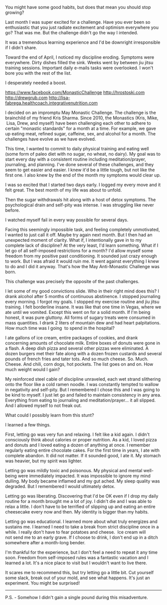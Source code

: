 You might have some good habits, but does that mean you should stop growing?

Last month I was super excited for a challenge. Have you ever been so enthusiastic that you just radiate excitement and optimism everywhere you go? That was me. But the challenge didn't go the way I intended.

It was a tremendous learning experience and I'd be downright irresponsible if I didn't share.

Toward the end of April, I noticed my discipline eroding. Symptoms were everywhere. Dirty dishes filled the sink. Weeks went by between jiu jitsu training sessions. Important daily e-mails tasks were overlooked. I won't bore you with the rest of the list.

I desperately needed a boost.

https://www.facebook.com/MonasticChallenge
http://hrostoski.com
http://drewgrub.com
http://lisa-fabrega.healthcoach.integrativenutrition.com

I decided on an impromptu May Monastic Challenge. The challenge is the brainchild of my friend Kris Sharma. Since 2010, the Monastics (Kris, Mike,  Lisa, Drew, and myself) have been challenging each other to adhere to certain "monastic standards" for a month at a time. For example, we gave up eating meat, refined sugar, caffeine, sex, and alcohol for a month. The challenges have evolve as we have evolved.

This time, I wanted to commit to daily physical training and eating well (some form of paleo diet with no sugar, no wheat, no dairy). My goal was to start every day with a consistent routine including meditation/prayer, journaling, and planning. I've done several of these challenges, and they seem to get easier and easier. I knew it'd be a little tough, but not like the first one. I also knew by the end of the month my symptoms would clear up.

I was so excited that I started two days early. I logged my every move and it felt great. The best month of my life was about to unfold.

Then the sugar withdrawals hit along with a host of detox symptoms. The psychological drain and self-pity was intense. I was struggling like never before.

I watched myself fail in every way possible for several days.

Facing this seemingly impossible task, and feeling completely unmotivated, I wanted to just call it off. Maybe try again next month. But I then had an unexpected moment of clarity. What if, I intentionally gave in to my complete lack of discipline? At the very least, I'd learn something. What if I let go of all self-imposed restrictions for a month? I'd allow myself some freedom from my positive past conditioning. It sounded just crazy enough to work. But I was afraid it would ruin me. It went against everything I knew to do and I did it anyway. That's how the May Anti-Monastic Challenge was born.

This challenge was precisely the opposite of the past challenges.

I let some of my good convictions slide. Who in their right mind does this? I drank alcohol after 5 months of continuous abstinence. I stopped journaling every morning. I forgot my goals. I stopped my exercise routine and jiu jitsu training. I felt borderline insane. It was like that one time in Vegas, where we ate until we vomited. Except this went on for a solid month. If I'm being honest, it was pure gluttony. All forms of sugary treats were consumed in mass quantities. I drank 2 liters of mountain dew and had heart palpitations. How much time was I going  to spend in the hospital?

I ate gallons of ice cream, entire packages of cookies, and drank concerning amounts of chocolate milk. Entire boxes of donuts were gone in a flash. A deep dish pizza and several other pizzas were eliminated. A dozen burgers met their fate along with a dozen frozen custards and several pounds of french fries and tater tots. And so much cheese. So. Much. Cheese. And chili, corn dogs, hot pockets. The list goes on and on. How much weight would I gain?

My reinforced steel cable of discipline unraveled, each wet strand slithering onto the floor like a cold ramen noodle. I was constantly tempted to wallow in negativity and self-pity. But I remembered I chose this and I was going to be kind to myself. I just let go and failed to maintain consistency in any area. Everything from eating to journaling and meditation/prayer... it all slipped. And I allowed myself to not freak out.

What could I possibly learn from this stunt?

I learned a few things.

First, letting go was very fun and relaxing. I felt like a kid again. I didn't consciously think about calories or proper nutrition. As a kid, I loved pizza and donuts and I loved eating a dozen of anything at once. I remember regularly eating entire chocolate cakes. For the first time in years, I ate with complete abandon. It did not matter. If it sounded good, I ate it. My stomach was heavier, but my spirit was lighter.

Letting go was mildly toxic and poisonous. My physical and mental well-being were immediately impacted. It was impossible to ignore my mind dulling. My body became inflamed and my gut ached. My sleep quality was degraded. But I remembered I would ultimately detox.

Letting go was liberating. Discovering that I'd be OK even if I drop my daily routine for a month brought me a lot of joy. I didn't die and I was able to relax a little. I don't have to be terrified of slipping up and eating an entire cheesecake every now and then. My identity is bigger than my habits.

Letting go was educational. I learned more about what truly energizes and sustains me. I learned I need to take a break from strict discipline once in a while. I really don't have to fear potatoes and cheese.  Ice cream will not send me to an early grave. If I choose to drink, I don't end up in a ditch somewhere after a month-long bender.

I'm thankful for the experience, but I don't feel a need to repeat it any time soon. Freedom from self-imposed rules was a fantastic vacation and I learned a lot. It's a nice place to visit but I wouldn't want to live there.

It scares me to recommend this, but try letting go a little bit. Cut yourself some slack, break out of your mold, and see what happens. It's just an experiment. You might be surprised!

------

P.S. - Somehow I didn't gain a single pound during this misadventure.